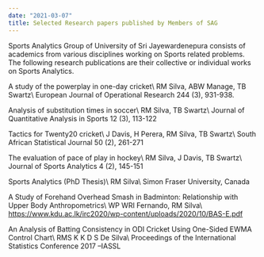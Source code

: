 ```yaml
---
date: "2021-03-07"
title: Selected Research papers published by Members of SAG
---
```


Sports Analytics Group of University of Sri Jayewardenepura consists of academics from various disciplines working on Sports related problems. The following research publications are their collective or individual works on Sports Analytics. 

<!--more-->

A study of the powerplay in one-day cricket\\
RM Silva, ABW Manage, TB Swartz\\
European Journal of Operational Research 244 (3), 931-938.

Analysis of substitution times in soccer\\
RM Silva, TB Swartz\\
Journal of Quantitative Analysis in Sports 12 (3), 113-122

Tactics for Twenty20 cricket\\
J Davis, H Perera, RM Silva, TB Swartz\\
South African Statistical Journal 50 (2), 261-271

The evaluation of pace of play in hockey\\
RM Silva, J Davis, TB Swartz\\
Journal of Sports Analytics 4 (2), 145-151

Sports Analytics (PhD Thesis)\\
RM Silva\\
Simon Fraser University, Canada

A Study of Forehand Overhead Smash in Badminton: Relationship with Upper Body Anthropometrics\\
WP WRI Fernando, RM Silva\\
https://www.kdu.ac.lk/irc2020/wp-content/uploads/2020/10/BAS-E.pdf

An Analysis of Batting Consistency in ODI Cricket Using One-Sided EWMA Control Chart\\
RMS K K D S De Silva\\
Proceedings of the International Statistics Conference 2017 –IASSL


